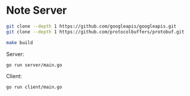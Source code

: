 # Note Server

```bash
git clone --depth 1 https://github.com/googleapis/googleapis.git
git clone --depth 1 https://github.com/protocolbuffers/protobuf.git

make build
```

Server:

```bash
go run server/main.go
```

Client:

```bash
go run client/main.go
```
